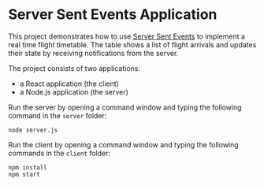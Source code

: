 # Server Sent Events Application

This project demonstrates how to use [Server Sent Events](https://html.spec.whatwg.org/multipage/server-sent-events.html#server-sent-events) to implement a real time flight timetable. The table shows a list of flight arrivals and updates their state by receiving notifications from the server.

The project consists of two applications:

- a React application (the client)
- a Node.js application (the server)

Run the server by opening a command window and typing the following command in the `server` folder:

```shell
node server.js
```

Run the client by opening a command window and typing the following commands in the `client` folder:

```shell
npm install
npm start
```

